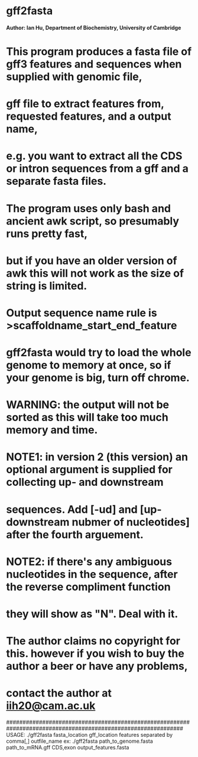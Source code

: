 # gff2fasta
#### Author: Ian Hu, Department of Biochemistry, University of Cambridge ####
# This program produces a fasta file of gff3 features and sequences when supplied with genomic file, 
# gff file to extract features from, requested features, and a output name,
# e.g. you want to extract all the CDS or intron sequences from a gff and a separate fasta files.
# The program uses only bash and ancient awk script, so presumably runs pretty fast,
# but if you have an older version of awk this will not work as the size of string is limited.
# Output sequence name rule is >scaffoldname_start_end_feature
# gff2fasta would try to load the whole genome to memory at once, so if your genome is big, turn off chrome.
# WARNING: the output will not be sorted as this will take too much memory and time.
#
# NOTE1: in version 2 (this version) an optional argument is supplied for collecting up- and downstream 
# sequences. Add [-ud] and [up- downstream nubmer of nucleotides] after the fourth arguement.
#
# NOTE2: if there's any ambiguous nucleotides in the sequence, after the reverse compliment function
# they will show as "N". Deal with it.
#
# The author claims no copyright for this. however if you wish to buy the author a beer or have any problems, 
# contact the author at iih20@cam.ac.uk
##############################################################################################################
USAGE: ./gff2fasta fasta_location gff_location features separated by comma[,] outfile_name 
ex: ./gff2fasta path_to_genome.fasta path_to_mRNA.gff CDS,exon output_features.fasta
